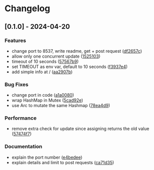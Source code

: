 # Changelog

## [0.1.0] - 2024-04-20

### Features

- change port to 8537, write readme, get + post request ([df2657c](https://github.com/tippfehlr/composehook/commit/df2657c6fc037c1ca2ae197d74ac03870ab827eb))
- allow only one concurrent update ([1525103](https://github.com/tippfehlr/composehook/commit/15251038ea36497bf1526d53a66fc59302138b33))
- timeout of 10 seconds ([57567b9](https://github.com/tippfehlr/composehook/commit/57567b9029f97ac6dab840e7e1d0c209435933fd))
- set TIMEOUT as env var, default to 10 seconds ([f3937e4](https://github.com/tippfehlr/composehook/commit/f3937e4b0789c650bcfd4bcca7f4ce6265887df0))
- add simple info at / ([aa2907b](https://github.com/tippfehlr/composehook/commit/aa2907b2500fff1ebfa46f9e0ae9e94f7aa41ff9))

### Bug Fixes

- change port in code ([a1a0080](https://github.com/tippfehlr/composehook/commit/a1a008007a1124205ab3187e8f16e6431c5c1bda))
- wrap HashMap in Mutex ([5cad92e](https://github.com/tippfehlr/composehook/commit/5cad92e2c318e8784d556278a838aca7adfc52e3))
- use Arc to mutate the same Hashmap ([78ea4d9](https://github.com/tippfehlr/composehook/commit/78ea4d9eef08250b4fe15346da1591f506b3192e))

### Performance

- remove extra check for update since assigning returns the old value ([57474f7](https://github.com/tippfehlr/composehook/commit/57474f702a1f27f5f5a9a2e0feae60ed5e4b692e))

### Documentation

- explain the port number ([e4bedee](https://github.com/tippfehlr/composehook/commit/e4bedeedf7ee4076b5dd3052303b7118fcce1dd2))
- explain details and limit to post requests ([ca71d35](https://github.com/tippfehlr/composehook/commit/ca71d351e702e64f1b5fe9c9b4c3329bef543644))

<!-- generated by git-cliff -->
